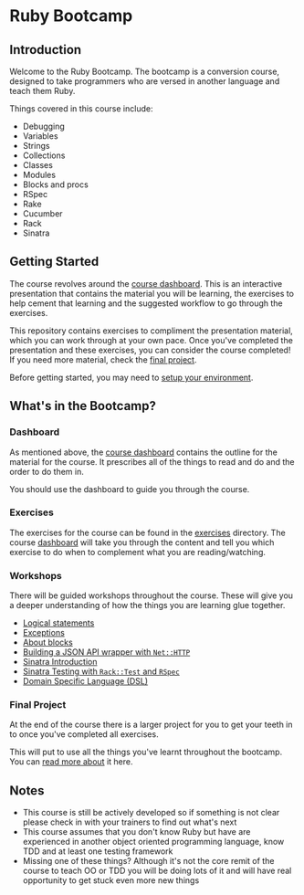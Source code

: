 # Ruby Bootcamp


## Introduction

Welcome to the Ruby Bootcamp. The bootcamp is a conversion course, designed to take programmers who are versed in another language and teach them Ruby.

Things covered in this course include:

* Debugging
* Variables
* Strings
* Collections
* Classes
* Modules
* Blocks and procs
* RSpec
* Rake
* Cucumber
* Rack
* Sinatra


## Getting Started

The course revolves around the [course dashboard](http://prezi.com/adnfktg98mli/?utm_campaign=share&utm_medium=copy&rc=ex0share). This is an interactive presentation that contains the material you will be learning, the exercises to help cement that learning and the suggested workflow to go through the exercises.

This repository contains exercises to compliment the presentation material, which you can work through at your own pace. Once you've completed the presentation and these exercises, you can consider the course completed! If you need more material, check the [final project](project/readme.md).

Before getting started, you may need to [setup your environment](environment-setup.md).


## What's in the Bootcamp?


### Dashboard

As mentioned above, the [course dashboard](http://prezi.com/adnfktg98mli/?utm_campaign=share&utm_medium=copy&rc=ex0share) contains the outline for the material for the course. It prescribes all of the things to read and do and the order to do them in.

You should use the dashboard to guide you through the course.


### Exercises

The exercises for the course can be found in the [exercises](./exercises) directory. The course [dashboard](#dashboard) will take you through the content and tell you which exercise to do when to complement what you are reading/watching.


### Workshops

There will be guided workshops throughout the course. These will give you a deeper understanding of how the things you are learning glue together.

* [Logical statements](workshops/logical-statements/readme.md)
* [Exceptions](workshops/exceptions/readme.md)
* [About blocks](workshops/about-blocks/readme.md)
* [Building a JSON API wrapper with `Net::HTTP`](workshops/json-api-wrapper/readme.md)
* [Sinatra Introduction](workshops/sinatra)
* [Sinatra Testing with `Rack::Test` and `RSpec`](workshops/rack-test/readme.md)
* [Domain Specific Language (DSL)](workshops/domain-specific-language/readme.md)


### Final Project

At the end of the course there is a larger project for you to get your teeth in to once you've completed all exercises.

This will put to use all the things you've learnt throughout the bootcamp. You can [read more about]((project/readme.md)) it here.


## Notes

* This course is still be actively developed so if something is not clear please check in with your trainers to find out what's next
* This course assumes that you don't know Ruby but have are experienced in another object oriented programming language, know TDD and at least one testing framework
* Missing one of these things? Although it's not the core remit of the course to teach OO or TDD you will be doing lots of it and will have real opportunity to get stuck even more new things
